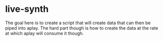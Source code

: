 # live-synth

The goal here is to create a script that will create data that can then be piped into aplay. The hard part though is how to create the data at the rate at which aplay will consume it though.